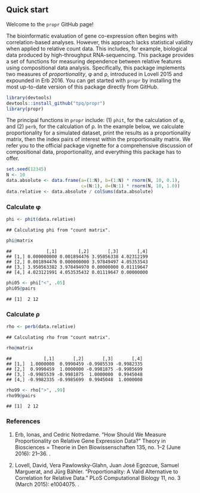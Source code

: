 <!-- README.md is generated from README.Rmd. Please edit that file -->
Quick start
-----------

Welcome to the `propr` GitHub page!

The bioinformatic evaluation of gene co-expression often begins with correlation-based analyses. However, this approach lacks statistical validity when applied to relative count data. This includes, for example, biological data produced by high-throughput RNA-sequencing. This package provides a set of functions for measuring dependence between relative features using compositional data analysis. Specifically, this package implements two measures of *proportionality*, φ and ρ, introduced in Lovell 2015 and expounded in Erb 2016. You can get started with `propr` by installing the most up-to-date version of this package directly from GitHub.

``` r
library(devtools)
devtools::install_github("tpq/propr")
library(propr)
```

The principal functions in `propr` include: (1) `phit`, for the calculation of φ, and (2) `perb`, for the calculation of ρ. In the example below, we calculate proportionality for a simulated dataset, print the results as a proportionality matrix, then the index pairs of interest within the proportionality matrix. We refer you to the official package vignette for a comprehensive discussion of compositional data, proportionality, and everything this package has to offer.

``` r
set.seed(12345)
N <- 10
data.absolute <- data.frame(a=(1:N), b=(1:N) * rnorm(N, 10, 0.1),
                            c=(N:1), d=(N:1) * rnorm(N, 10, 1.0))
data.relative <- data.absolute / colSums(data.absolute)
```

### Calculate φ

``` r
phi <- phit(data.relative)
```

    ## Calculating phi from "count matrix".

``` r
phi@matrix
```

    ##             [,1]        [,2]       [,3]       [,4]
    ## [1,] 0.000000000 0.001894476 3.95056338 4.02312199
    ## [2,] 0.001894476 0.000000000 3.97849497 4.05353543
    ## [3,] 3.950563382 3.978494970 0.00000000 0.01119647
    ## [4,] 4.023121991 4.053535432 0.01119647 0.00000000

``` r
phi05 <- phi["<", .05]
phi05@pairs
```

    ## [1]  2 12

### Calculate ρ

``` r
rho <- perb(data.relative)
```

    ## Calculating rho from "count matrix".

``` r
rho@matrix
```

    ##            [,1]       [,2]       [,3]       [,4]
    ## [1,]  1.0000000  0.9990459 -0.9985539 -0.9982335
    ## [2,]  0.9990459  1.0000000 -0.9981875 -0.9985699
    ## [3,] -0.9985539 -0.9981875  1.0000000  0.9945048
    ## [4,] -0.9982335 -0.9985699  0.9945048  1.0000000

``` r
rho99 <- rho[">", .99]
rho99@pairs
```

    ## [1]  2 12

### References

1.  Erb, Ionas, and Cedric Notredame. “How Should We Measure Proportionality on Relative Gene Expression Data?” Theory in Biosciences = Theorie in Den Biowissenschaften 135, no. 1–2 (June 2016): 21–36. .

2.  Lovell, David, Vera Pawlowsky-Glahn, Juan José Egozcue, Samuel Marguerat, and Jürg Bähler. “Proportionality: A Valid Alternative to Correlation for Relative Data.” PLoS Computational Biology 11, no. 3 (March 2015): e1004075. .
